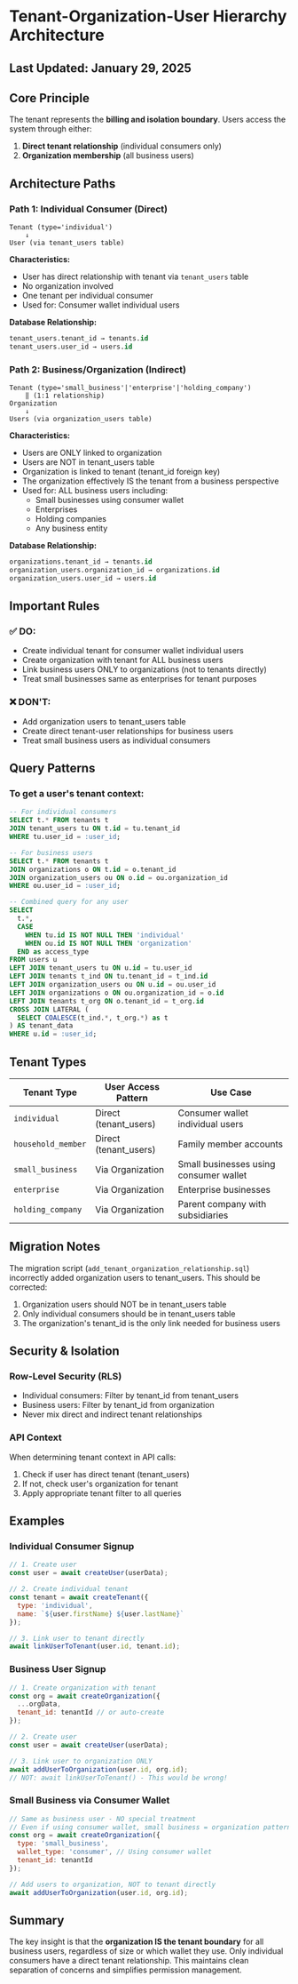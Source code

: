 # Tenant-Organization-User Hierarchy Architecture

## Last Updated: January 29, 2025

## Core Principle
The tenant represents the **billing and isolation boundary**. Users access the system through either:
1. **Direct tenant relationship** (individual consumers only)
2. **Organization membership** (all business users)

## Architecture Paths

### Path 1: Individual Consumer (Direct)
```
Tenant (type='individual')
    ↓
User (via tenant_users table)
```

**Characteristics:**
- User has direct relationship with tenant via `tenant_users` table
- No organization involved
- One tenant per individual consumer
- Used for: Consumer wallet individual users

**Database Relationship:**
```sql
tenant_users.tenant_id → tenants.id
tenant_users.user_id → users.id
```

### Path 2: Business/Organization (Indirect)
```
Tenant (type='small_business'|'enterprise'|'holding_company')
    ‖ (1:1 relationship)
Organization
    ↓
Users (via organization_users table)
```

**Characteristics:**
- Users are ONLY linked to organization
- Users are NOT in tenant_users table
- Organization is linked to tenant (tenant_id foreign key)
- The organization effectively IS the tenant from a business perspective
- Used for: ALL business users including:
  - Small businesses using consumer wallet
  - Enterprises
  - Holding companies
  - Any business entity

**Database Relationship:**
```sql
organizations.tenant_id → tenants.id
organization_users.organization_id → organizations.id
organization_users.user_id → users.id
```

## Important Rules

### ✅ DO:
- Create individual tenant for consumer wallet individual users
- Create organization with tenant for ALL business users
- Link business users ONLY to organizations (not to tenants directly)
- Treat small businesses same as enterprises for tenant purposes

### ❌ DON'T:
- Add organization users to tenant_users table
- Create direct tenant-user relationships for business users
- Treat small business users as individual consumers

## Query Patterns

### To get a user's tenant context:

```sql
-- For individual consumers
SELECT t.* FROM tenants t
JOIN tenant_users tu ON t.id = tu.tenant_id
WHERE tu.user_id = :user_id;

-- For business users
SELECT t.* FROM tenants t
JOIN organizations o ON t.id = o.tenant_id
JOIN organization_users ou ON o.id = ou.organization_id
WHERE ou.user_id = :user_id;

-- Combined query for any user
SELECT
  t.*,
  CASE
    WHEN tu.id IS NOT NULL THEN 'individual'
    WHEN ou.id IS NOT NULL THEN 'organization'
  END as access_type
FROM users u
LEFT JOIN tenant_users tu ON u.id = tu.user_id
LEFT JOIN tenants t_ind ON tu.tenant_id = t_ind.id
LEFT JOIN organization_users ou ON u.id = ou.user_id
LEFT JOIN organizations o ON ou.organization_id = o.id
LEFT JOIN tenants t_org ON o.tenant_id = t_org.id
CROSS JOIN LATERAL (
  SELECT COALESCE(t_ind.*, t_org.*) as t
) AS tenant_data
WHERE u.id = :user_id;
```

## Tenant Types

| Tenant Type | User Access Pattern | Use Case |
|------------|-------------------|----------|
| `individual` | Direct (tenant_users) | Consumer wallet individual users |
| `household_member` | Direct (tenant_users) | Family member accounts |
| `small_business` | Via Organization | Small businesses using consumer wallet |
| `enterprise` | Via Organization | Enterprise businesses |
| `holding_company` | Via Organization | Parent company with subsidiaries |

## Migration Notes

The migration script (`add_tenant_organization_relationship.sql`) incorrectly added organization users to tenant_users. This should be corrected:

1. Organization users should NOT be in tenant_users table
2. Only individual consumers should be in tenant_users table
3. The organization's tenant_id is the only link needed for business users

## Security & Isolation

### Row-Level Security (RLS)
- Individual consumers: Filter by tenant_id from tenant_users
- Business users: Filter by tenant_id from organization
- Never mix direct and indirect tenant relationships

### API Context
When determining tenant context in API calls:
1. Check if user has direct tenant (tenant_users)
2. If not, check user's organization for tenant
3. Apply appropriate tenant filter to all queries

## Examples

### Individual Consumer Signup
```javascript
// 1. Create user
const user = await createUser(userData);

// 2. Create individual tenant
const tenant = await createTenant({
  type: 'individual',
  name: `${user.firstName} ${user.lastName}`
});

// 3. Link user to tenant directly
await linkUserToTenant(user.id, tenant.id);
```

### Business User Signup
```javascript
// 1. Create organization with tenant
const org = await createOrganization({
  ...orgData,
  tenant_id: tenantId // or auto-create
});

// 2. Create user
const user = await createUser(userData);

// 3. Link user to organization ONLY
await addUserToOrganization(user.id, org.id);
// NOT: await linkUserToTenant() - This would be wrong!
```

### Small Business via Consumer Wallet
```javascript
// Same as business user - NO special treatment
// Even if using consumer wallet, small business = organization pattern
const org = await createOrganization({
  type: 'small_business',
  wallet_type: 'consumer', // Using consumer wallet
  tenant_id: tenantId
});

// Add users to organization, NOT to tenant directly
await addUserToOrganization(user.id, org.id);
```

## Summary

The key insight is that the **organization IS the tenant boundary** for all business users, regardless of size or which wallet they use. Only individual consumers have a direct tenant relationship. This maintains clean separation of concerns and simplifies permission management.